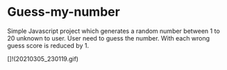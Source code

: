 # Guess-my-number

Simple Javascript project which generates a random number between 1 to 20 unknown to user.
User need to guess the number.
With each wrong guess score is reduced by 1.

[]!(20210305_230119.gif)
